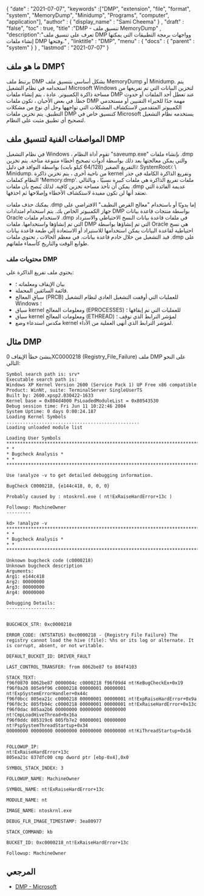 {
  "date" : "2021-07-07",
  "keywords" :["DMP", "extension", "file", "format", "system", "MemoryDump", "Minidump", "Programs", "computer", "application"],
  "author" : {
    "display_name" : "Sami Cheema"
} ,
  "draft" : "false",
  "toc" : true,
  "title" :"DMP - تنسيق ملف MemoryDump" ,
  "description":"تعرف على تنسيق ملف DMP وواجهات برمجة التطبيقات التي يمكنها إنشاء ملفات DMP وفتحها." ,
  "linktitle" : "DMP",
  "menu" : {
    "docs" : {
      "parent" : "system"
}
} ,
  "lastmod" : "2021-07-07"
}

## ما هو ملف DMP؟ ##

يرتبط ملف DMP بشكل أساسي بتنسيق ملف MemoryDump أو Minidump. يتم استخدامه في نظام التشغيل Microsoft Windows لتخزين البيانات التي تم تفريغها من مساحة ذاكرة الكمبيوتر. عادة ، يتم إنشاء ملفات DMP عند تعطل أحد الملفات أو حدوث خطأ. في بعض الأحيان ، تكون ملفات DMP مهمة جدًا للخبراء التقنيين أو مستخدمي الكمبيوتر المتقدمين لاستكشاف المشكلات التي تواجهها وحل أي نوع من مشكلات التطبيق. يتم تخزين ملفات DMP كتنسيق خاص في Microsoft يستخدمه نظام التشغيل لتصحيح أي تطبيق مثبت على النظام.


## المواصفات الفنية لتنسيق ملف DMP

في نظام التشغيل Windows ، تقوم أداة النظام "saveump.exe" بإنشاء ملفات .dmp والتي يمكن معالجتها بعد ذلك بواسطة أدوات تصحيح أخطاء متنوعة متاحة. يتم تخزين التفريغ الصغير (64/128 كيلو بايت) بواسطة النوافذ في دليل٪ SystemRoot٪ \ Minidump. من ناحية أخرى ، يتم تخزين ذاكرة kernel وتفريغ الذاكرة الكاملة في جذر النظام كملفات 'Memory.dmp'. ملفات تفريغ الذاكرة هي ملفات كبيرة نسبيًا ، وبالتالي يمكن أن تأخذ مساحة تخزين كافية. لذلك يُنصح بأن ملفات .dmp عديمة الفائدة التي تعتقد أنها لن تكون مفيدة لاستكشاف الأخطاء وإصلاحها ثم احذفها.

يمكنك حذف ملفات .dmp إما يدويًا أو باستخدام "معالج القرص النظيف" الافتراضي على جهاز الكمبيوتر الخاص بك. يتم استخدام امتدادات DMP بواسطة منتجات قاعدة بيانات Oracle لاستخدام ملفات .dmp في ملفات قاعدة بيانات النسخ الاحتياطي والاسترداد التي تم إنشاؤها واستخدامها. ملفات DMP التي تم إنشاؤها بواسطة Oracle هي نسخ احتياطية لقاعدة البيانات يمكن استخدامها للاستيراد أو الاستعادة إلى طبعة قاعدة بيانات قيد التشغيل من خلال خادم قاعدة بيانات. في معظم الحالات ، تحتوي ملفات .dmp على طوابع الوقت والتاريخ كأسماء ملفاتهم.

### محتويات ملف DMP

يحتوي ملف تفريغ الذاكرة على:

* بيان الإيقاف ومعلماته ؛
* قائمة السائقين المحملة.
* سياق المعالج (PRCB) للعمليات التي أوقفت التشغيل العادي لنظام التشغيل Windows ؛
* سياق kernel ومعلومات المعالج (EPROCESSES) للعمليات التي تم إيقافها ؛
* سياق kernel ومعلومات المعالج (ETHREAD) لمؤشر الترابط الذي توقف ؛
* مكدس استدعاء وضع kernel لمؤشر الترابط الذي أنهى العملية من الأداء.


## مثال DMP

ينشئ خطأ الإيقاف 0XC0000218 (Registry_File_Failure) ملف DMP على النحو التالي:

```
Symbol search path is: srv*
Executable search path is:
Windows XP Kernel Version 2600 (Service Pack 1) UP Free x86 compatible
Product: WinNt, suite: TerminalServer SingleUserTS
Built by: 2600.xpsp2.030422-1633
Kernel base = 0x804d4000 PsLoadedModuleList = 0x80543530
Debug session time: Fri Jun 11 10:22:46 2004
System Uptime: 0 days 0:00:24.187
Loading Kernel Symbols
.................................................
Loading unloaded module list

Loading User Symbols
*******************************************************************************
* *
* Bugcheck Analysis *
* *
*******************************************************************************

Use !analyze -v to get detailed debugging information.

BugCheck C0000218, {e144c418, 0, 0, 0}

Probably caused by : ntoskrnl.exe ( nt!ExRaiseHardError+13c )

Followup: MachineOwner
---------

kd> !analyze -v
*******************************************************************************
* *
* Bugcheck Analysis *
* *
*******************************************************************************

Unknown bugcheck code (c0000218)
Unknown bugcheck description
Arguments:
Arg1: e144c418
Arg2: 00000000
Arg3: 00000000
Arg4: 00000000

Debugging Details:
------------------


BUGCHECK_STR: 0xc0000218

ERROR_CODE: (NTSTATUS) 0xc0000218 - {Registry File Failure} The registry cannot load the hive (file): %hs or its log or alternate. It is corrupt, absent, or not writable.

DEFAULT_BUCKET_ID: DRIVER_FAULT

LAST_CONTROL_TRANSFER: from 8062be87 to 804f4103

STACK_TEXT:
f96f0870 8062be87 0000004c c0000218 f96f09d4 nt!KeBugCheckEx+0x19
f96f0a20 805e9f96 c0000218 00000001 00000001 nt!ExpSystemErrorHandler+0x44c
f96f0bcc 805ea21c c0000218 00000001 00000001 nt!ExpRaiseHardError+0x9a
f96f0c3c 805fb94c c0000218 00000001 00000001 nt!ExRaiseHardError+0x13c
f96f0dac 805aa2b6 00000000 00000000 00000000 nt!CmpLoadHiveThread+0x16a
f96f0ddc 805319c6 805fb7e2 00000001 00000000 nt!PspSystemThreadStartup+0x34
00000000 00000000 00000000 00000000 00000000 nt!KiThreadStartup+0x16


FOLLOWUP_IP:
nt!ExRaiseHardError+13c
805ea21c 837dfc00 cmp dword ptr [ebp-0x4],0x0

SYMBOL_STACK_INDEX: 3

FOLLOWUP_NAME: MachineOwner

SYMBOL_NAME: nt!ExRaiseHardError+13c

MODULE_NAME: nt

IMAGE_NAME: ntoskrnl.exe

DEBUG_FLR_IMAGE_TIMESTAMP: 3ea80977

STACK_COMMAND: kb

BUCKET_ID: 0xc0000218_nt!ExRaiseHardError+13c

Followup: MachineOwner

```

## المرجعي ##

* [DMP - Microsoft](https://docs.microsoft.com/en-us/troubleshoot/windows-client/performance/read-small-memory-dump-file)

